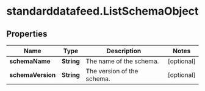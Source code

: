 # standarddatafeed.ListSchemaObject

## Properties

Name | Type | Description | Notes
------------ | ------------- | ------------- | -------------
**schemaName** | **String** | The name of the schema. | [optional] 
**schemaVersion** | **String** | The version of the schema. | [optional] 


